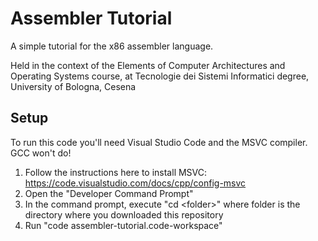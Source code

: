 # Assembler Tutorial
A simple tutorial for the x86 assembler language.

Held in the context of the Elements of Computer Architectures and Operating Systems course, at Tecnologie dei Sistemi Informatici degree, University of Bologna, Cesena

## Setup
To run this code you'll need Visual Studio Code and the MSVC compiler. GCC won't do!

1. Follow the instructions here to install MSVC: https://code.visualstudio.com/docs/cpp/config-msvc
2. Open the "Developer Command Prompt"
3. In the command prompt, execute "cd \<folder\>" where folder is the directory where you downloaded this repository
4. Run "code assembler-tutorial.code-workspace"
